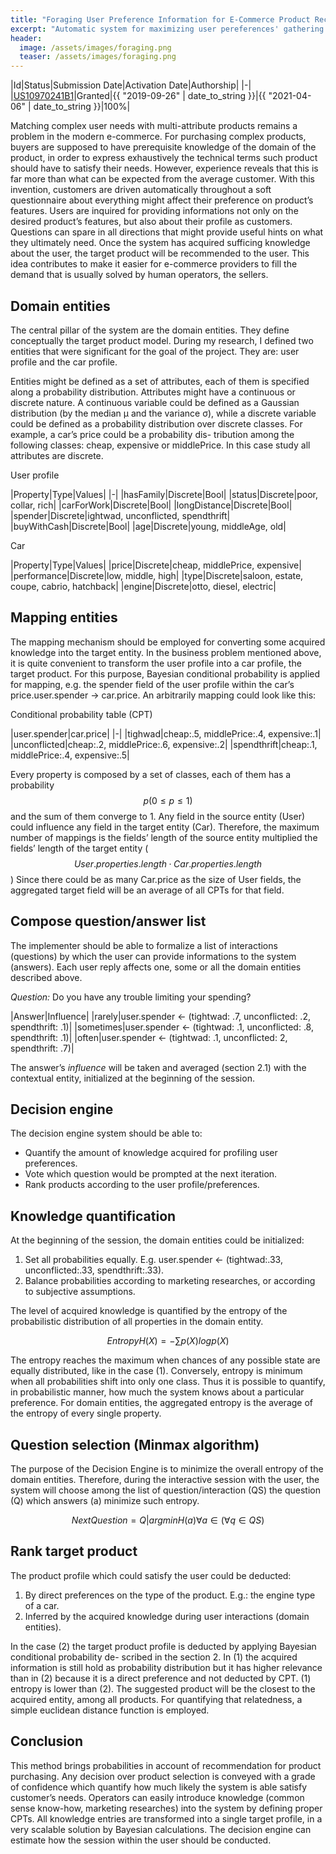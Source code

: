 ```yaml
---
title: "Foraging User Preference Information for E-Commerce Product Recommendation"
excerpt: "Automatic system for maximizing user pereferences' gathering for optimizing eCommerce product offering"
header:
  image: /assets/images/foraging.png
  teaser: /assets/images/foraging.png
---
```

|Id|Status|Submission Date|Activation Date|Authorship|
|-|
|[US10970241B1](https://patents.google.com/patent/US10970241B1)|Granted|{{ "2019-09-26" | date_to_string }}|{{ "2021-04-06" | date_to_string }}|100%|

Matching complex user needs with multi-attribute products remains a problem in the modern e-commerce. For purchasing complex products, buyers are supposed to have prerequisite knowledge of the domain of the product, in order to express exhaustively the technical terms such product should have to satisfy their needs. However, experience reveals that this is far more than what can be expected from the average customer.
With this invention, customers are driven automatically throughout a soft questionnaire about everything might affect their preference on product’s features. Users are inquired for providing informations not only on the desired product’s features, but also about their profile as customers. Questions can spare in all directions that might provide useful hints on what they ultimately need.
Once the system has acquired sufficing knowledge about the user, the target product will be recommended to the user. This idea contributes to make it easier for e-commerce providers to fill the demand that is usually solved by human operators, the sellers. 

## Domain entities

The central pillar of the system are the domain entities. They define conceptually the target product model. During my research, I defined two entities that were significant for the goal of the project. They are: user profile and the car profile.

Entities might be defined as a set of attributes, each of them is specified along a probability distribution. Attributes might have a continuous or discrete nature. A continuous variable could be defined as a Gaussian distribution (by the median μ and the variance σ), while a discrete variable could be defined as a probability distribution over discrete classes. For example, a car’s price could be a probability dis- tribution among the following classes: cheap, expensive or middlePrice. In this case study all attributes are discrete.

User profile

|Property|Type|Values|
|-|
|hasFamily|Discrete|Bool|
|status|Discrete|poor, collar, rich|
|carForWork|Discrete|Bool|
|longDistance|Discrete|Bool|
|spender|Discrete|ightwad, unconflicted, spendthrift|
|buyWithCash|Discrete|Bool|
|age|Discrete|young, middleAge, old|

Car

|Property|Type|Values|
|price|Discrete|cheap, middlePrice, expensive|
|performance|Discrete|low, middle, high|
|type|Discrete|saloon, estate, coupe, cabrio, hatchback|
|engine|Discrete|otto, diesel, electric|

## Mapping entities

The mapping mechanism should be employed for converting some acquired knowledge into the target entity. In the business problem mentioned above, it is quite convenient to transform the user profile into a car profile, the target product. For this purpose, Bayesian conditional probability is applied for mapping, e.g. the spender field of the user profile within the car’s price.user.spender → car.price. An arbitrarily mapping could look like this:

Conditional probability table (CPT)

|user.spender|car.price|
|-|
|tighwad|cheap:.5, middlePrice:.4, expensive:.1|
|unconflicted|cheap:.2, middlePrice:.6, expensive:.2|
|spendthrift|cheap:.1, middlePrice:.4, expensive:.5|

Every property is composed by a set of classes, each of them has a probability $$ p (0 ≤ p ≤ 1) $$ and the sum of them converge to 1. Any field in the source entity (User) could influence any field in the target entity (Car). Therefore, the maximum number of mappings is the fields’ length of the source entity multiplied the fields’ length of the target entity ($$ User.properties.length · Car.properties.length $$)
Since there could be as many Car.price as the size of User fields, the aggregated target field will be an average of all CPTs for that field.

## Compose question/answer list

The implementer should be able to formalize a list of interactions (questions) by which the user can provide informations to the system (answers). Each user reply affects one, some or all the domain entities described above.

_Question:_ Do you have any trouble limiting your spending?

|Answer|Influence|
|rarely|user.spender ← (tightwad: .7, unconflicted: .2, spendthrift: .1)|
|sometimes|user.spender ← (tightwad: .1, unconflicted: .8, spendthrift: .1)|
|often|user.spender ← (tightwad: .1, unconflicted: 2, spendthrift: .7)|

The answer’s _influence_ will be taken and averaged (section 2.1) with the contextual entity, initialized at the beginning of the session.

## Decision engine

The decision engine system should be able to:
- Quantify the amount of knowledge acquired for profiling user preferences. 
- Vote which question would be prompted at the next iteration.
- Rank products according to the user profile/preferences.

## Knowledge quantification

At the beginning of the session, the domain entities could be initialized:

1. Set all probabilities equally. E.g. user.spender ← (tightwad:.33, unconflicted:.33, spendthrift:.33). 
2. Balance probabilities according to marketing researches, or according to subjective assumptions.

The level of acquired knowledge is quantified by the entropy of the probabilistic distribution of all properties in the domain entity.

$$ Entropy H(X) = − ∑ p(X) log p(X) $$

The entropy reaches the maximum when chances of any possible state are equally distributed, like in the case (1). Conversely, entropy is minimum when all probabilities shift into only one class. Thus it is possible to quantify, in probabilistic manner, how much the system knows about a particular preference. For domain entities, the aggregated entropy is the average of the entropy of every single property.

## Question selection (Minmax algorithm)

The purpose of the Decision Engine is to minimize the overall entropy of the domain entities. Therefore, during the interactive session with the user, the system will choose among the list of question/interaction (QS) the question (Q) which answers (a) minimize such entropy.

$$ NextQuestion = {Q|argmin{H(a)∀a ∈ (∀q ∈ QS)}} $$

## Rank target product

The product profile which could satisfy the user could be deducted:
1. By direct preferences on the type of the product. E.g.: the engine type of a car. 
2. Inferred by the acquired knowledge during user interactions (domain entities).

In the case (2) the target product profile is deducted by applying Bayesian conditional probability de- scribed in the section 2. In (1) the acquired information is still hold as probability distribution but it has higher relevance than in (2) because it is a direct preference and not deducted by CPT. (1) entropy is lower than (2).
The suggested product will be the closest to the acquired entity, among all products. For quantifying that relatedness, a simple euclidean distance function is employed.

## Conclusion

This method brings probabilities in account of recommendation for product purchasing. Any decision over product selection is conveyed with a grade of confidence which quantify how much likely the system is able satisfy customer’s needs. Operators can easily introduce knowledge (common sense know-how, marketing researches) into the system by defining proper CPTs. All knowledge entries are transformed into a single target profile, in a very scalable solution by Bayesian calculations. The decision engine can estimate how the session within the user should be conducted.